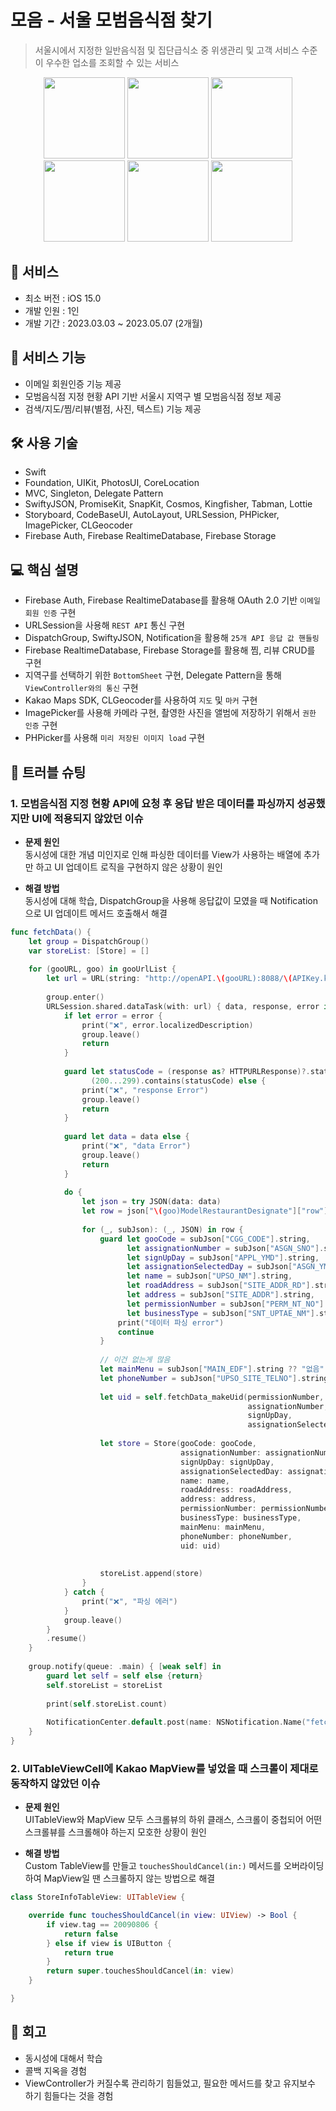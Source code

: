 # 모음 - 서울 모범음식점 찾기

> 서울시에서 지정한 일반음식점 및 집단급식소 중 위생관리 및 고객 서비스 수준이 우수한 업소를 조회할 수 있는 서비스

<p align="center">
  <img src="https://github.com/Seungwoo-Seo/ExemplaryRestaurantIB/assets/72753868/f7674e21-7dab-4d82-b0f3-17434679f683" width="130">
  <img src="https://github.com/Seungwoo-Seo/ExemplaryRestaurantIB/assets/72753868/e50718e4-8afc-4c1d-bbce-ef2a8aca5024" width="130">
  <img src="https://github.com/Seungwoo-Seo/ExemplaryRestaurantIB/assets/72753868/90ae0dcd-99ab-462b-b0a1-b3653c8827cc" width="130">
  <img src="https://github.com/Seungwoo-Seo/ExemplaryRestaurantIB/assets/72753868/a7fb2876-dc56-4ce7-a9cc-1c5dd1e99f89" width="130">
  <img src="https://github.com/Seungwoo-Seo/ExemplaryRestaurantIB/assets/72753868/0db88594-bb32-46ec-8346-3ce1b01da748" width="130">
  <img src="https://github.com/Seungwoo-Seo/ExemplaryRestaurantIB/assets/72753868/184e3b7d-8b74-4228-b2f3-767c618a9e7d" width="130">
</p>

## 📱 서비스

- 최소 버전 : iOS 15.0
- 개발 인원 : 1인
- 개발 기간 : 2023.03.03 ~ 2023.05.07 (2개월)


## 🚀 서비스 기능

- 이메일 회원인증 기능 제공
- 모범음식점 지정 현황 API 기반 서울시 지역구 별 모범음식점 정보 제공
- 검색/지도/찜/리뷰(별점, 사진, 텍스트) 기능 제공


## 🛠 사용 기술

- Swift
- Foundation, UIKit, PhotosUI, CoreLocation
- MVC, Singleton, Delegate Pattern
- SwiftyJSON, PromiseKit, SnapKit, Cosmos, Kingfisher, Tabman, Lottie
- Storyboard, CodeBaseUI, AutoLayout, URLSession, PHPicker, ImagePicker, CLGeocoder
- Firebase Auth, Firebase RealtimeDatabase, Firebase Storage


## 💻 핵심 설명

- Firebase Auth, Firebase RealtimeDatabase를 활용해 OAuth 2.0 기반 `이메일 회원 인증` 구현
- URLSession을 사용해 `REST API` 통신 구현
- DispatchGroup, SwiftyJSON, Notification을 활용해 `25개 API 응답 값 핸들링`
- Firebase RealtimeDatabase, Firebase Storage를 활용해 찜, 리뷰 CRUD를 구현
- 지역구를 선택하기 위한 `BottomSheet` 구현, Delegate Pattern을 통해 `ViewController와의 통신` 구현
- Kakao Maps SDK, CLGeocoder를 사용하여 `지도` 및 `마커` 구현
- ImagePicker를 사용해 카메라 구현, 촬영한 사진을 앨범에 저장하기 위해서 `권한 인증` 구현
- PHPicker를 사용해 `미리 저장된 이미지 load` 구현


## 🚨 트러블 슈팅

<!-- 프로젝트 중 발생한 문제와 그 해결 방법에 대한 내용을 기록한다. -->
### 1. 모범음식점 지정 현황 API에 요청 후 응답 받은 데이터를 파싱까지 성공했지만 UI에 적용되지 않았던 이슈
- **문제 원인**</br>
동시성에 대한 개념 미인지로 인해 파싱한 데이터를 View가 사용하는 배열에 추가만 하고 UI 업데이트 로직을 구현하지 않은 상황이 원인

- **해결 방법**</br>
동시성에 대해 학습, DispatchGroup을 사용해 응답값이 모였을 때 Notification으로 UI 업데이트 메서드 호출해서 해결
~~~swift
func fetchData() {
    let group = DispatchGroup()
    var storeList: [Store] = []
    
    for (gooURL, goo) in gooUrlList {
        let url = URL(string: "http://openAPI.\(gooURL):8088/\(APIKey.key)/json/\(goo)ModelRestaurantDesignate/1/1000/")!
        
        group.enter()
        URLSession.shared.dataTask(with: url) { data, response, error in
            if let error = error {
                print("❌", error.localizedDescription)
                group.leave()
                return
            }
            
            guard let statusCode = (response as? HTTPURLResponse)?.statusCode,
                  (200...299).contains(statusCode) else {
                print("❌", "response Error")
                group.leave()
                return
            }
            
            guard let data = data else {
                print("❌", "data Error")
                group.leave()
                return
            }
            
            do {
                let json = try JSON(data: data)
                let row = json["\(goo)ModelRestaurantDesignate"]["row"]
                
                for (_, subJson): (_, JSON) in row {
                    guard let gooCode = subJson["CGG_CODE"].string,
                          let assignationNumber = subJson["ASGN_SNO"].string,
                          let signUpDay = subJson["APPL_YMD"].string,
                          let assignationSelectedDay = subJson["ASGN_YMD"].string,
                          let name = subJson["UPSO_NM"].string,
                          let roadAddress = subJson["SITE_ADDR_RD"].string,
                          let address = subJson["SITE_ADDR"].string,
                          let permissionNumber = subJson["PERM_NT_NO"].string,
                          let businessType = subJson["SNT_UPTAE_NM"].string else {
                        print("데이터 파싱 error")
                        continue
                    }
                    
                    // 이건 없는게 많음
                    let mainMenu = subJson["MAIN_EDF"].string ?? "없음"
                    let phoneNumber = subJson["UPSO_SITE_TELNO"].string ?? "없음"
                    
                    let uid = self.fetchData_makeUid(permissionNumber,
                                                     assignationNumber,
                                                     signUpDay,
                                                     assignationSelectedDay)
                    
                    let store = Store(gooCode: gooCode,
                                      assignationNumber: assignationNumber,
                                      signUpDay: signUpDay,
                                      assignationSelectedDay: assignationSelectedDay,
                                      name: name,
                                      roadAddress: roadAddress,
                                      address: address,
                                      permissionNumber: permissionNumber,
                                      businessType: businessType,
                                      mainMenu: mainMenu,
                                      phoneNumber: phoneNumber,
                                      uid: uid)
                    
                    
                    storeList.append(store)
                }
            } catch {
                print("❌", "파싱 에러")
            }
            group.leave()
        }
        .resume()
    }
    
    group.notify(queue: .main) { [weak self] in
        guard let self = self else {return}
        self.storeList = storeList
        
        print(self.storeList.count)
        
        NotificationCenter.default.post(name: NSNotification.Name("fetchDataCompleted"), object: nil)
    }
}
~~~


### 2. UITableViewCell에 Kakao MapView를 넣었을 때 스크롤이 제대로 동작하지 않았던 이슈
- **문제 원인**</br>
UITableView와 MapView 모두 스크롤뷰의 하위 클래스, 스크롤이 중첩되어 어떤 스크롤뷰를 스크롤해야 하는지 모호한 상황이 원인

- **해결 방법**</br>
Custom TableView를 만들고 `touchesShouldCancel(in:)` 메서드를 오버라이딩하여 MapView일 땐 스크롤하지 않는 방법으로 해결
~~~swift
class StoreInfoTableView: UITableView {

    override func touchesShouldCancel(in view: UIView) -> Bool {
        if view.tag == 20090806 {
            return false
        } else if view is UIButton {
            return true
        }
        return super.touchesShouldCancel(in: view)
    }

}
~~~

## 📝 회고
<!-- 프로젝트를 마무리하면서 느낀 소회, 개선점, 다음에 시도해보고 싶은 것 등을 정리한다. -->
- 동시성에 대해서 학습
- 콜백 지옥을 경험
- ViewController가 커질수록 관리하기 힘들었고, 필요한 메서드를 찾고 유지보수 하기 힘들다는 것을 경험
